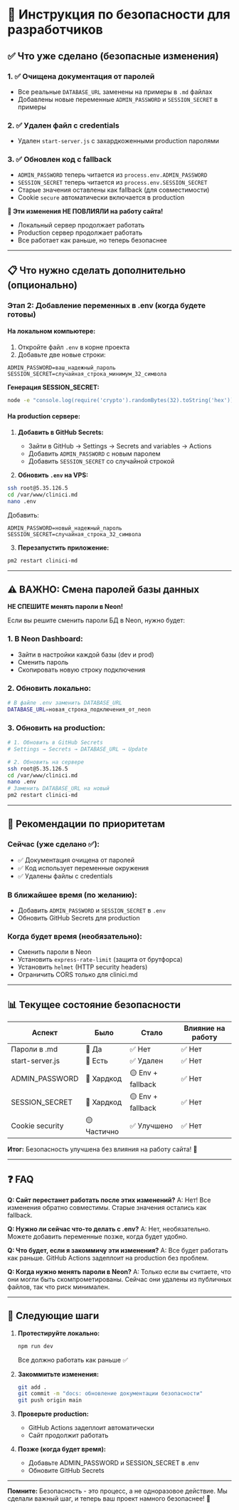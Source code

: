 # 🔐 Инструкция по безопасности для разработчиков

## ✅ Что уже сделано (безопасные изменения)

### 1. ✅ Очищена документация от паролей
- Все реальные `DATABASE_URL` заменены на примеры в `.md` файлах
- Добавлены новые переменные `ADMIN_PASSWORD` и `SESSION_SECRET` в примеры

### 2. ✅ Удален файл с credentials
- Удален `start-server.js` с захардкоженными production паролями

### 3. ✅ Обновлен код с fallback
- `ADMIN_PASSWORD` теперь читается из `process.env.ADMIN_PASSWORD`
- `SESSION_SECRET` теперь читается из `process.env.SESSION_SECRET`
- Старые значения оставлены как fallback (для совместимости)
- Cookie `secure` автоматически включается в production

**🎉 Эти изменения НЕ ПОВЛИЯЛИ на работу сайта!**
- Локальный сервер продолжает работать
- Production сервер продолжает работать
- Все работает как раньше, но теперь безопаснее

---

## 📋 Что нужно сделать дополнительно (опционально)

### Этап 2: Добавление переменных в .env (когда будете готовы)

#### На локальном компьютере:

1. Откройте файл `.env` в корне проекта
2. Добавьте две новые строки:

```env
ADMIN_PASSWORD=ваш_надежный_пароль
SESSION_SECRET=случайная_строка_минимум_32_символа
```

**Генерация SESSION_SECRET:**
```bash
node -e "console.log(require('crypto').randomBytes(32).toString('hex'))"
```

#### На production сервере:

1. **Добавить в GitHub Secrets:**
   - Зайти в GitHub → Settings → Secrets and variables → Actions
   - Добавить `ADMIN_PASSWORD` с новым паролем
   - Добавить `SESSION_SECRET` со случайной строкой

2. **Обновить `.env` на VPS:**
```bash
ssh root@5.35.126.5
cd /var/www/clinici.md
nano .env
```

Добавить:
```env
ADMIN_PASSWORD=новый_надежный_пароль
SESSION_SECRET=случайная_строка_32_символа
```

3. **Перезапустить приложение:**
```bash
pm2 restart clinici-md
```

---

## ⚠️ ВАЖНО: Смена паролей базы данных

**НЕ СПЕШИТЕ менять пароли в Neon!**

Если вы решите сменить пароли БД в Neon, нужно будет:

### 1. В Neon Dashboard:
- Зайти в настройки каждой базы (dev и prod)
- Сменить пароль
- Скопировать новую строку подключения

### 2. Обновить локально:
```bash
# В файле .env заменить DATABASE_URL
DATABASE_URL=новая_строка_подключения_от_neon
```

### 3. Обновить на production:
```bash
# 1. Обновить в GitHub Secrets
# Settings → Secrets → DATABASE_URL → Update

# 2. Обновить на сервере
ssh root@5.35.126.5
cd /var/www/clinici.md
nano .env
# Заменить DATABASE_URL на новый
pm2 restart clinici-md
```

---

## 🎯 Рекомендации по приоритетам

### Сейчас (уже сделано ✅):
- ✅ Документация очищена от паролей
- ✅ Код использует переменные окружения
- ✅ Удалены файлы с credentials

### В ближайшее время (по желанию):
- Добавить `ADMIN_PASSWORD` и `SESSION_SECRET` в `.env`
- Обновить GitHub Secrets для production

### Когда будет время (необязательно):
- Сменить пароли в Neon
- Установить `express-rate-limit` (защита от брутфорса)
- Установить `helmet` (HTTP security headers)
- Ограничить CORS только для clinici.md

---

## 📊 Текущее состояние безопасности

| Аспект | Было | Стало | Влияние на работу |
|--------|------|-------|-------------------|
| Пароли в .md | 🔴 Да | ✅ Нет | ✅ Нет |
| start-server.js | 🔴 Есть | ✅ Удален | ✅ Нет |
| ADMIN_PASSWORD | 🔴 Хардкод | 🟡 Env + fallback | ✅ Нет |
| SESSION_SECRET | 🔴 Хардкод | 🟡 Env + fallback | ✅ Нет |
| Cookie security | 🟡 Частично | ✅ Улучшено | ✅ Нет |

**Итог:** Безопасность улучшена без влияния на работу сайта! 🎉

---

## ❓ FAQ

**Q: Сайт перестанет работать после этих изменений?**
A: Нет! Все изменения обратно совместимы. Старые значения остались как fallback.

**Q: Нужно ли сейчас что-то делать с .env?**
A: Нет, необязательно. Можете добавить переменные позже, когда будет удобно.

**Q: Что будет, если я закоммичу эти изменения?**
A: Все будет работать как раньше. GitHub Actions задеплоит на production без проблем.

**Q: Когда нужно менять пароли в Neon?**
A: Только если вы считаете, что они могли быть скомпрометированы. Сейчас они удалены из публичных файлов, так что риск минимален.

---

## 🚀 Следующие шаги

1. **Протестируйте локально:**
   ```bash
   npm run dev
   ```
   Все должно работать как раньше ✅

2. **Закоммитьте изменения:**
   ```bash
   git add .
   git commit -m "docs: обновление документации безопасности"
   git push origin main
   ```

3. **Проверьте production:**
   - GitHub Actions задеплоит автоматически
   - Сайт продолжит работать

4. **Позже (когда будет время):**
   - Добавьте ADMIN_PASSWORD и SESSION_SECRET в .env
   - Обновите GitHub Secrets

---

**Помните:** Безопасность - это процесс, а не одноразовое действие. Мы сделали важный шаг, и теперь ваш проект намного безопаснее! 🔐

